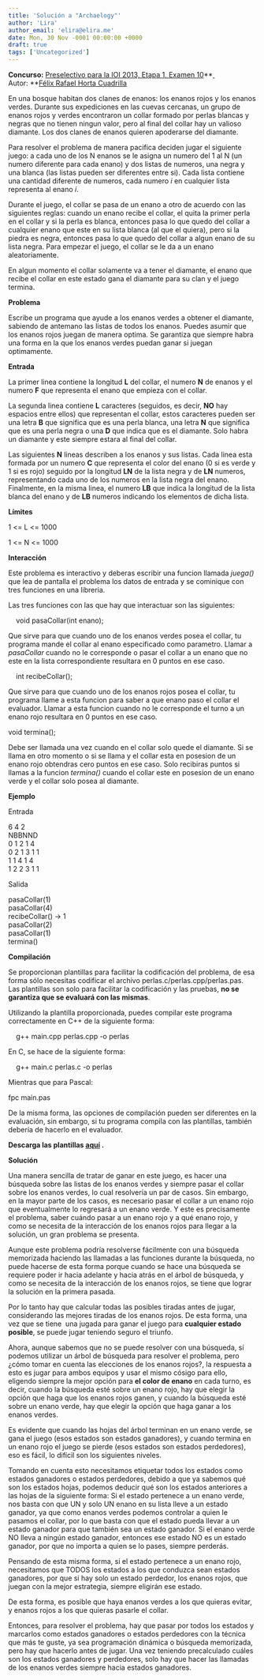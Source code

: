 ```yaml
---
title: 'Solución a "Archaelogy"'
author: 'Lira'
author_email: 'elira@elira.me'
date: Mon, 30 Nov -0001 00:00:00 +0000
draft: true
tags: ['Uncategorized']
---
```


**Concurso:** [Preselectivo para la IOI 2013, Etapa 1, Examen 10](https://omegaup.com/arena/IOI2013E1P10)**[ ](https://omegaup.com/arena/IOI2013E1P10) Autor: **[Félix Rafael Horta Cuadrilla](http://goldendarknut.blogspot.mx/)

En una bosque habitan dos clanes de enanos: los enanos rojos y los enanos verdes. Durante sus expediciones en las cuevas cercanas, un grupo de enanos rojos y verdes encontraron un collar formado por perlas blancas y negras que no tienen ningun valor, pero al final del collar hay un valioso diamante. Los dos clanes de enanos quieren apoderarse del diamante.  
  
Para resolver el problema de manera pacifica deciden jugar el siguiente juego: a cada uno de los N enanos se le asigna un numero del 1 al N (un numero diferente para cada enano) y dos listas de numeros, una negra y una blanca (las listas pueden ser diferentes entre si). Cada lista contiene una cantidad diferente de numeros, cada numero _i_ en cualquier lista representa al enano _i_.  
  
Durante el juego, el collar se pasa de un enano a otro de acuerdo con las siguientes reglas: cuando un enano recibe el collar, el quita la primer perla en el collar y si la perla es blanca, entonces pasa lo que quedo del collar a cualquier enano que este en su lista blanca (al que el quiera), pero si la piedra es negra, entonces pasa lo que quedo del collar a algun enano de su lista negra. Para empezar el juego, el collar se le da a un enano aleatoriamente.  
  
En algun momento el collar solamente va a tener el diamante, el enano que recibe el collar en este estado gana el diamante para su clan y el juego termina.  
  

<!--more-->

**Problema**  
  
Escribe un programa que ayude a los enanos verdes a obtener el diamante, sabiendo de antemano las listas de todos los enanos. Puedes asumir que los enanos rojos juegan de manera optima. Se garantiza que siempre habra una forma en la que los enanos verdes puedan ganar si juegan optimamente.  
  
**Entrada**  
  
La primer linea contiene la longitud **L** del collar, el numero **N** de enanos y el numero **F** que representa el enano que empieza con el collar.  
  
La segunda linea contiene **L** caracteres (seguidos, es decir, **NO** hay espacios entre ellos) que representan el collar, estos caracteres pueden ser una letra **B** que significa que es una perla blanca, una letra **N** que significa que es una perla negra o una **D** que indica que es el diamante. Solo habra un diamante y este siempre estara al final del collar.  
  
Las siguientes **N** lineas describen a los enanos y sus listas. Cada linea esta formada por un numero **C** que representa el color del enano (0 si es verde y 1 si es rojo) seguido por la longitud **LN** de la lista negra y de **LN** numeros, representando cada uno de los numeros en la lista negra del enano. Finalmente, en la misma linea, el numero **LB** que indica la longitud de la lista blanca del enano y de **LB** numeros indicando los elementos de dicha lista.  
  
**Límites**  
  
1 <= L <= 1000  
  
1 <= N <= 1000  
  
**Interacción**  
  
Este problema es interactivo y deberas escribir una funcion llamada _juega()_ que lea de pantalla el problema los datos de entrada y se cominique con tres funciones en una libreria.  
  
Las tres funciones con las que hay que interactuar son las siguientes:  
  
    void pasaCollar(int enano);  
  
Que sirve para que cuando uno de los enanos verdes posea el collar, tu programa mande el collar al enano especificado como parametro. Llamar a _pasaCollar_ cuando no le corresponde o pasar el collar a un enano que no este en la lista correspondiente resultara en 0 puntos en ese caso.  
  
    int recibeCollar();  
  
Que sirve para que cuando uno de los enanos rojos posea el collar, tu programa llame a esta funcion para saber a que enano paso el collar el evaluador. Llamar a esta funcion cuando no le corresponde el turno a un enano rojo resultara en 0 puntos en ese caso.  
  
void termina();  
  
Debe ser llamada una vez cuando en el collar solo quede el diamante. Si se llama en otro momento o si se llama y el collar esta en posesion de un enano rojo obtendras cero puntos en ese caso. Solo recibiras puntos si llamas a la funcion _termina()_ cuando el collar este en posesion de un enano verde y el collar solo posea al diamante.  
  
**Ejemplo**  
  
Entrada  
  
6 4 2  
NBBNND  
0 1 2 1 4  
0 2 1 3 1 1  
1 1 4 1 4  
1 2 2 3 1 1  
  
Salida  
  
pasaCollar(1)  
pasaCollar(4)  
recibeCollar() -> 1  
pasaCollar(2)  
pasaCollar(1)  
termina()  
  
**Compilación**  
  
Se proporcionan plantillas para facilitar la codificación del problema, de esa forma sólo necesitas codificar el archivo perlas.c/perlas.cpp/perlas.pas. Las plantillas son solo para facilitar la codificación y las pruebas, **no se garantiza que se evaluará con las mismas**.  
  
Utilizando la plantilla proporcionada, puedes compilar este programa correctamente en C++ de la siguiente forma:  
  
    g++ main.cpp perlas.cpp -o perlas  
  
En C, se hace de la siguiente forma:  
  
    g++ main.c perlas.c -o perlas  
  
Mientras que para Pascal:  
  
fpc main.pas  
  
De la misma forma, las opciones de compilación pueden ser diferentes en la evaluación, sin embargo, si tu programa compila con las plantillas, también debería de hacerlo en el evaluador.  

  
**Descarga las plantillas [aquí](https://www.dropbox.com/sh/nux63uknmdyzgej/sfqTP9Tng8/plantillas.rar) .**  
  
  
  
**Solución**  
  
Una manera sencilla de tratar de ganar en este juego, es hacer una búsqueda sobre las listas de los enanos verdes y siempre pasar el collar sobre los enanos verdes, lo cual resolvería un par de casos. Sin embargo, en la mayor parte de los casos, es necesario pasar el collar a un enano rojo que eventualmente lo regresará a un enano verde. Y este es precisamente el problema, saber cuándo pasar a un enano rojo y a qué enano rojo, y como se necesita de la interacción de los enanos rojos para llegar a la solución, un gran problema se presenta.  
  
Aunque este problema podría resolverse fácilmente con una búsqueda memorizada haciendo las llamadas a las funciones durante la búsqueda, no puede hacerse de esta forma porque cuando se hace una búsqueda se requiere poder ir hacia adelante y hacia atrás en el árbol de búsqueda, y como se necesita de la interacción de los enanos rojos, se tiene que lograr la solución en la primera pasada.  
  
Por lo tanto hay que calcular todas las posibles tiradas antes de jugar, considerando las mejores tiradas de los enanos rojos. De esta forma, una vez que se tiene  una jugada para ganar el juego para **cualquier estado posible**, se puede jugar teniendo seguro el triunfo.  
  
Ahora, aunque sabemos que no se puede resolver con una búsqueda, sí podemos utilizar un árbol de búsqueda para resolver el problema, pero ¿cómo tomar en cuenta las elecciones de los enanos rojos?, la respuesta a esto es jugar para ambos equipos y usar el mismo cósigo para ello, eligendo siempre la mejor opción para **el color de enano** en cada turno, es decir, cuando la búsqueda esté sobre un enano rojo, hay que elegir la opción que haga que los enanos rojos ganen, y cuando la búsqueda esté sobre un enano verde, hay que elegir la opción que haga ganar a los enanos verdes.  
  
Es evidente que cuando las hojas del árbol terminan en un enano verde, se gana el juego (esos estados son estados ganadores), y cuando termina en un enano rojo el juego se pierde (esos estados son estados perdedores), eso es fácil, lo difícil son los siguientes niveles.  
  
Tomando en cuenta esto necesitamos etiquetar todos los estados como estados ganadores o estados perdedores, debido a que ya sabemos qué son los estados hojas, podemos deducir qué son los estados anteriores a las hojas de la siguiente forma: Si el estado pertenece a un enano verde, nos basta con que UN y solo UN enano en su lista lleve a un estado ganador, ya que como enanos verdes podemos controlar a quien le pasamos el collar, por lo que basta con que el estado pueda llevar a un estado ganador para que también sea un estado ganador. Si el enano verde NO lleva a ningún estado ganador, entonces ese estado NO es un estado ganador, por que no importa a quien se lo pases, siempre perderás.  
  
Pensando de esta misma forma, si el estado pertenece a un enano rojo, necesitamos que TODOS los estados a los que conduzca sean estados ganadores, por que si hay solo un estado perdedor, los enanos rojos, que juegan con la mejor estrategia, siempre eligirán ese estado.  
  
De esta forma, es posible que haya enanos verdes a los que quieras evitar, y enanos rojos a los que quieras pasarle el collar.  
  
Entonces, para resolver el problema, hay que pasar por todos los estados y marcarlos como estados ganadores o estados perdedores con la técnica que más te guste, ya sea programación dinámica o búsqueda memorizada, pero hay que hacerlo antes de jugar. Una vez teniendo precalculado cuáles son los estados ganadores y perdedores, solo hay que hacer las llamadas de los enanos verdes siempre hacia estados ganadores.